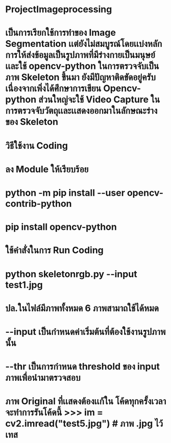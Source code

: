 # ProjectImageprocessing
# เป็นการเรียกใช้การทำของ Image Segmentation เเต่ยังไม่สมบูรณ์โดยเเบ่งหลักการให้ส่งข้อมูลเป็นรูปภาพที่มีร่างกายเป็นมนุษย์เเละใช้ opencv-python ในการตรวจจับเป็นภาพ Skeleton ขึ้นมา ยังมีปัญหาติดขัดอยู่ครับ เนื่องจากเพิ่งได้ศึกษาการเขียน Opencv-python ส่วนใหญ่จะใช้ Video Capture ในการตรวจจับวัตถุเเละเเสดงออกมาในลักษณะร่างของ Skeleton 

# วิธีใช้งาน Coding
# ลง Module ให้เรียบร้อย
# python -m pip install --user opencv-contrib-python
# pip install opencv-python
# ใช้คำสั่งในการ Run Coding
# python skeletonrgb.py --input test1.jpg 
# ปล.ในไฟล์มีภาพทั้งหมด 6 ภาพสามาถใช้ได้หมด
# --input เป็นกำหนดค่าเริ่มต้นที่ต้องใช้งานรูปภาพนั้น
# --thr เป็นการกำหนด threshold ของ input ภาพเพื่อนำมาตรวจสอบ


# ภาพ Original ที่เเสดงต้องเเก้ใน โค้ดทุกครั้งเวลาจะทำการรันโค้ดนี้ >>> im = cv2.imread("test5.jpg") # ภาพ .jpg ไว้เทส 
